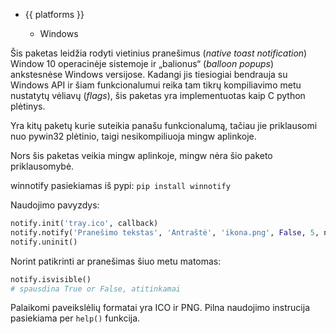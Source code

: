 <ul class="platforms collapsible">
	<li>
		<div class="collapsible-header"><i class="fas fa-laptop-code"></i>{{ platforms }}<i class="fas fa-caret-down"></i></div>
		<div class="collapsible-body">
			<ul>
				<li><i class="fab fa-windows"></i>Windows</li>
			</ul>
		</div>
	</li>
</ul>


Šis paketas leidžia rodyti vietinius pranešimus (*native toast notification*) Window 10 operacinėje sistemoje ir „balionus“ (*balloon popups*) ankstesnėse Windows versijose.
Kadangi jis tiesiogiai bendrauja su Windows API ir šiam funkcionalumui reika tam tikrų kompiliavimo metu nustatytų vėliavų (*flags*), šis paketas yra implementuotas kaip C python plėtinys.

Yra kitų paketų kurie suteikia panašu funkcionalumą, tačiau jie priklausomi nuo pywin32 plėtinio, taigi nesikompiliuoja mingw aplinkoje.

Nors šis paketas veikia mingw aplinkoje, mingw nėra šio paketo priklausomybė.

winnotify pasiekiamas iš pypi:
```pip install winnotify```

Naudojimo pavyzdys:
```python
notify.init('tray.ico', callback)
notify.notify('Pranešimo tekstas', 'Antraštė', 'ikona.png', False, 5, notify.dwInfoFlags.NIIF_USER, notify.dwInfoFlags.NIIF_LARGE_ICON)
notify.uninit()
```

Norint patikrinti ar pranešimas šiuo metu matomas:
```python
notify.isvisible()
# spausdina True or False, atitinkamai
```

Palaikomi paveikslėlių formatai yra ICO ir PNG.
Pilna naudojimo instrucija pasiekiama per `help()` funkcija.
